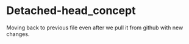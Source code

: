 # Detached-head_concept
Moving back to previous file even after we pull it from github with new changes.
